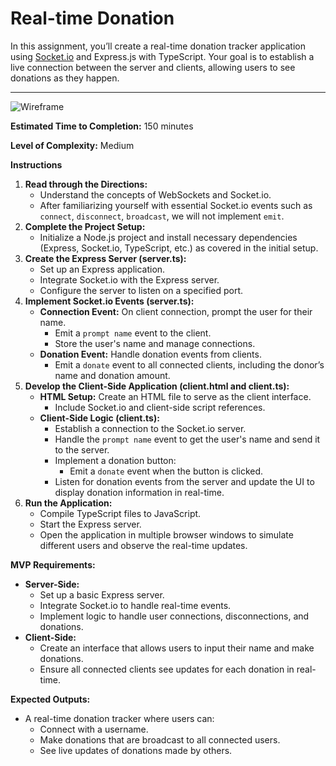 # Real-time Donation

In this assignment, you’ll create a real-time donation tracker application using [Socket.io](http://socket.io/) and Express.js with TypeScript. Your goal is to establish a live connection between the server and clients, allowing users to see donations as they happen.

---

![Wireframe](https://prod-files-secure.s3.us-west-2.amazonaws.com/19ad07a1-ef67-4a69-a521-ac6460e9edce/c5d223aa-7d83-4af4-a359-4823d4745805/Untitled.png)

**Estimated Time to Completion:** 150 minutes

**Level of Complexity:** Medium

**Instructions**

1. **Read through the Directions:**
    - Understand the concepts of WebSockets and Socket.io.
    - After familiarizing yourself with essential Socket.io events such as `connect`, `disconnect`, `broadcast`, we will not implement `emit`.
2. **Complete the Project Setup:**
    - Initialize a Node.js project and install necessary dependencies (Express, Socket.io, TypeScript, etc.) as covered in the initial setup.
3. **Create the Express Server (server.ts):**
    - Set up an Express application.
    - Integrate Socket.io with the Express server.
    - Configure the server to listen on a specified port.
4. **Implement Socket.io Events (server.ts):**
    - **Connection Event:** On client connection, prompt the user for their name.
        - Emit a `prompt name` event to the client.
        - Store the user's name and manage connections.
    - **Donation Event:** Handle donation events from clients.
        - Emit a `donate` event to all connected clients, including the donor’s name and donation amount.
5. **Develop the Client-Side Application (client.html and client.ts):**
    - **HTML Setup:** Create an HTML file to serve as the client interface.
        - Include Socket.io and client-side script references.
    - **Client-Side Logic (client.ts):**
        - Establish a connection to the Socket.io server.
        - Handle the `prompt name` event to get the user's name and send it to the server.
        - Implement a donation button:
            - Emit a `donate` event when the button is clicked.
        - Listen for donation events from the server and update the UI to display donation information in real-time.
6. **Run the Application:**
    - Compile TypeScript files to JavaScript.
    - Start the Express server.
    - Open the application in multiple browser windows to simulate different users and observe the real-time updates.

**MVP Requirements:**

- **Server-Side:**
    - Set up a basic Express server.
    - Integrate Socket.io to handle real-time events.
    - Implement logic to handle user connections, disconnections, and donations.
- **Client-Side:**
    - Create an interface that allows users to input their name and make donations.
    - Ensure all connected clients see updates for each donation in real-time.

**Expected Outputs:**

- A real-time donation tracker where users can:
    - Connect with a username.
    - Make donations that are broadcast to all connected users.
    - See live updates of donations made by others.